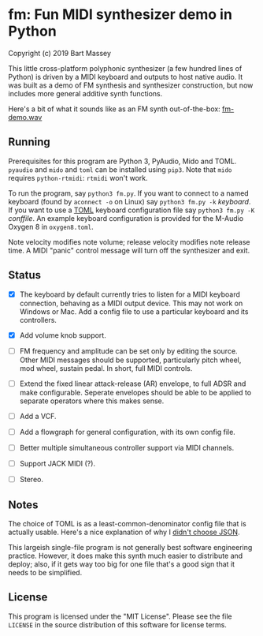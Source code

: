 # fm: Fun MIDI synthesizer demo in Python
Copyright (c) 2019 Bart Massey

This little cross-platform polyphonic synthesizer (a few
hundred lines of Python) is driven by a MIDI keyboard and
outputs to host native audio. It was built as a demo of FM
synthesis and synthesizer construction, but now includes
more general additive synth functions.

Here's a bit of what it sounds like as an FM synth
out-of-the-box:
[fm-demo.wav](https://raw.githubusercontent.com/pdx-cs-sound/fm/master/fm-demo.wav)

## Running

Prerequisites for this program are Python 3, PyAudio, Mido
and TOML. `pyaudio` and `mido` and `toml` can be installed
using `pip3`. Note that `mido` requires `python-rtmidi`:
`rtmidi` won't work.

To run the program, say `python3 fm.py`. If you want to
connect to a named keyboard (found by `aconnect -o` on
Linux) say `python3 fm.py -k` _keyboard_. If you want to use
a [TOML](https://en.wikipedia.org/wiki/TOML) keyboard
configuration file say `python3 fm.py -K` _conffile_. An
example keyboard configuration is provided for the M-Audio
Oxygen 8 in `oxygen8.toml`.

Note velocity modifies note volume; release velocity
modifies note release time. A MIDI "panic" control message
will turn off the synthesizer and exit.

## Status

* [x] The keyboard by default currently tries to listen for a
  MIDI keyboard connection, behaving as a MIDI output
  device. This may not work on Windows or Mac. Add a config
  file to use a particular keyboard and its controllers.

* [x] Add volume knob support.

* [ ] FM frequency and amplitude can be set only by editing
  the source. Other MIDI messages should be supported,
  particularly pitch wheel, mod wheel, sustain pedal. In
  short, full MIDI controls.

* [ ] Extend the fixed linear attack-release (AR) envelope,
  to full ADSR and make configurable. Seperate envelopes
  should be able to be applied to separate operators where
  this makes sense.

* [ ] Add a VCF.

* [ ] Add a flowgraph for general configuration, with
  its own config file.

* [ ] Better multiple simultaneous controller support via
  MIDI channels.

* [ ] Support JACK MIDI (?).

* [ ] Stereo.

## Notes

The choice of TOML is as a least-common-denominator config
file that is actually usable. Here's a nice explanation of
why I
[didn't choose JSON](https://www.lucidchart.com/techblog/2018/07/16/why-json-isnt-a-good-configuration-language/).

This largeish single-file program is not generally best
software engineering practice. However, it does make this
synth much easier to distribute and deploy; also, if it gets
way too big for one file that's a good sign that it needs to
be simplified.

## License

This program is licensed under the "MIT License".  Please
see the file `LICENSE` in the source distribution of this
software for license terms.
